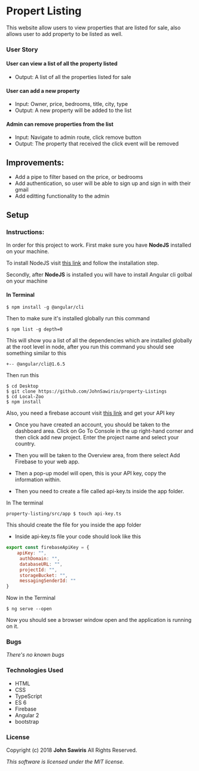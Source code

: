 # Propert Listing

This website allow users to view properties that are listed for sale, also allows user to add property to be listed as well.
### User Story

#### User can view a list of all the property listed
* Output: A list of all the properties listed for sale

#### User can add a new property
* Input: Owner, price, bedrooms, title, city, type
* Output: A new property will be added to the list


#### Admin can remove properties from the list
* Input: Navigate to admin route, click remove button
* Output: The property that received the click event will be removed

## Improvements:
* Add a pipe to filter based on the price, or bedrooms
* Add authentication, so user will be able to sign up and sign in with their gmail
* Add editting functionality to the admin

## Setup
### Instructions:
In order for this project to work. First make sure you have **NodeJS** installed on your machine.

To install NodeJS visit [this link](https://nodejs.org/en/) and follow the installation step.

Secondly, after **NodeJS** is installed you will have to install Angular cli golbal on your machine

#### In Terminal
```
$ npm install -g @angular/cli
```
Then to make sure it's installed globally run this command

```
$ npm list -g depth=0
```
This will show you a list of all the dependencies which are installed globally at the root level in node, after you run this command you should see something similar to this
```
+-- @angular/cli@1.6.5
```
Then run this
```
$ cd Desktop
$ git clone https://github.com/JohnSawiris/property-Listings
$ cd Local-Zoo
$ npm install
```
Also, you need a firebase account visit [this link](https://firebase.google.com/) and get your API key

* Once you have created an account, you should be taken to the dashboard area. Click on Go To Console in the up right-hand corner and then click add new project. Enter the project name and select your country.

* Then you will be taken to the Overview area, from there select Add Firebase to your web app.

* Then a pop-up model will open, this is your API key, copy the information within.

* Then you need to create a file called api-key.ts inside the app folder.

In The terminal
```
property-listing/src/app $ touch api-key.ts
```
This should create the  file for you inside the app folder

* Inside api-key.ts file your code should look like this
```javascript
export const firebaseApiKey = {
    apiKey: "",
     authDomain: "",
     databaseURL: "",
     projectId: "",
     storageBucket: "",
     messagingSenderId: ""
}
```
Now in the Terminal

```
$ ng serve --open
```

Now you should see a browser window open and the application is running on it.

### Bugs
_There's no known bugs_

### Technologies Used
* HTML
* CSS
* TypeScript
* ES 6
* Firebase
* Angular 2
* bootstrap

### License
Copyright (c) 2018 **John Sawiris** All Rights Reserved.

_This software is licensed under the MIT license._
